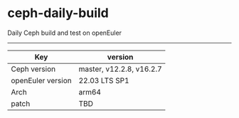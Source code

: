 # ceph-daily-build
Daily Ceph build and test on openEuler

------------------------------------------------------------

|  Key   | version  |
|  ----  | ----  |
| Ceph version  | master, v12.2.8, v16.2.7 |
| openEuler version | 22.03 LTS SP1 |
| Arch  | arm64 |
| patch  | TBD |
